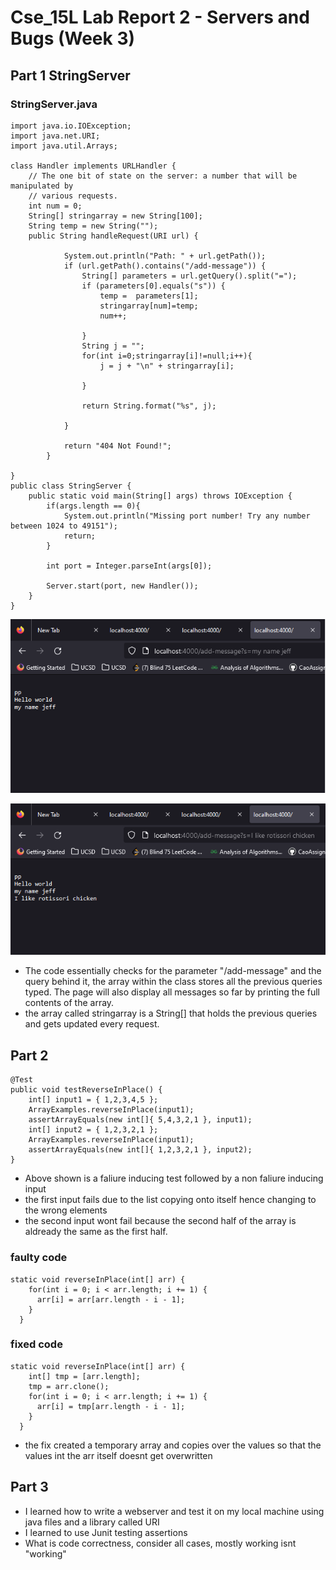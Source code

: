# Cse_15L Lab Report 2 - Servers and Bugs (Week 3)
## Part 1 StringServer
### StringServer.java
```
import java.io.IOException;
import java.net.URI;
import java.util.Arrays;

class Handler implements URLHandler {
    // The one bit of state on the server: a number that will be manipulated by
    // various requests.
    int num = 0;
    String[] stringarray = new String[100];
    String temp = new String("");
    public String handleRequest(URI url) {
            
            System.out.println("Path: " + url.getPath());
            if (url.getPath().contains("/add-message")) {
                String[] parameters = url.getQuery().split("=");
                if (parameters[0].equals("s")) {
                    temp =  parameters[1];
                    stringarray[num]=temp;
                    num++;
                    
                }
                String j = "";
                for(int i=0;stringarray[i]!=null;i++){
                    j = j + "\n" + stringarray[i];
                    
                }
                
                return String.format("%s", j);
                
            }
            
            return "404 Not Found!";
        }
    
}
public class StringServer {
    public static void main(String[] args) throws IOException {
        if(args.length == 0){
            System.out.println("Missing port number! Try any number between 1024 to 49151");
            return;
        }

        int port = Integer.parseInt(args[0]);

        Server.start(port, new Handler());
    }
}
```
![Image](chesse.png)  

![Image](rotissori_chicken.png) 
- The code essentially checks for the parameter "/add-message" and the query behind it, the array within the class stores all the previous queries typed. The page will also display all messages so far by printing the full contents of the array.
- the array called stringarray is a String[] that holds the previous queries and gets updated every request.
## Part 2
```
@Test 
public void testReverseInPlace() {
    int[] input1 = { 1,2,3,4,5 };
    ArrayExamples.reverseInPlace(input1);
    assertArrayEquals(new int[]{ 5,4,3,2,1 }, input1);
    int[] input2 = { 1,2,3,2,1 };
    ArrayExamples.reverseInPlace(input1);
    assertArrayEquals(new int[]{ 1,2,3,2,1 }, input2);
}
```
- Above shown is a faliure inducing test followed by a non faliure inducing input
- the first input fails due to the list copying onto itself hence changing to the wrong elements
- the second input wont fail because the second half of the array is aldready the same as the first half.
### faulty code
```
static void reverseInPlace(int[] arr) {
    for(int i = 0; i < arr.length; i += 1) {
      arr[i] = arr[arr.length - i - 1];
    }
  }
```
### fixed code
```
static void reverseInPlace(int[] arr) {
    int[] tmp = [arr.length];
    tmp = arr.clone();
    for(int i = 0; i < arr.length; i += 1) {
      arr[i] = tmp[arr.length - i - 1];
    }
  }
```
- the fix created a temporary array and copies over the values so that the values int the arr itself doesnt get overwritten
## Part 3 
- I learned how to write a webserver and test it on my local machine using java files and a library called URI
- I learned to use Junit testing assertions
- What is code correctness, consider all cases, mostly working isnt "working"
